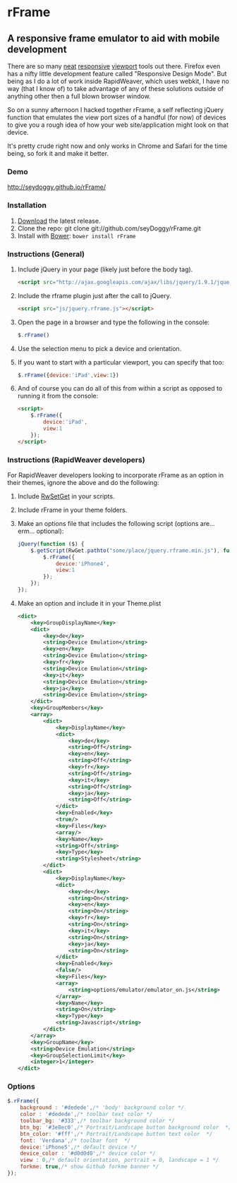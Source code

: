 # rFrame
## A responsive frame emulator to aid with mobile development

There are so many [neat][viewport resizer] [responsive][Responsinator] [viewport][Ripple] tools out there. Firefox even has a nifty little development feature called "Responsive Design Mode". But being as I do a lot of work inside RapidWeaver, which uses webkit, I have no way (that I know of) to take advantage of any of these solutions outside of anything other then a full blown browser window.

So on a sunny afternoon I hacked together rFrame, a self reflecting jQuery function that emulates the view port sizes of a handful (for now) of devices to give you a rough idea of how your web site/application might look on that device.

It's pretty crude right now and only works in Chrome and Safari for the time being, so fork it and make it better.

### Demo

<http://seydoggy.github.io/rFrame/>

### Installation

1. [Download](https://github.com/seyDoggy/rFrame/archive/master.zip) the latest release.
1. Clone the repo: git clone git://github.com/seyDoggy/rFrame.git
1. Install with [Bower](http://bower.io/): `bower install rFrame`

### Instructions (General)

1. Include jQuery in your page (likely just before the body tag).

	```html
	<script src="http://ajax.googleapis.com/ajax/libs/jquery/1.9.1/jquery.min.js"></script>
	```

1. Include the rframe plugin just after the call to jQuery.

	```html
	<script src="js/jquery.rframe.js"></script>
	```

1. Open the page in a browser and type the following in the console:

	```js
	$.rFrame()
	````

1. Use the selection menu to pick a device and orientation.

1. If you want to start with a particular viewport, you can specify that too:

	```js
	$.rFrame({device:'iPad',view:1})
	```

1. And of course you can do all of this from within a script as opposed to running it from the console:

	```html
	<script>
		$.rFrame({
			device:'iPad',
			view:1
		});
	</script>
	```

### Instructions (RapidWeaver developers)

For RapidWeaver developers looking to incorporate rFrame as an option in their themes, ignore the above and do the following:

1. Include [RwSetGet](https://github.com/seyDoggy/RwSetGet) in your scripts.

1. Include rFrame in your theme folders.

1. Make an options file that includes the following script (options are... erm... optional):

	```js
	jQuery(function ($) {
		$.getScript(RwGet.pathto("some/place/jquery.rframe.min.js"), function() {
			$.rFrame({
				device:'iPhone4',
				view:1
			});
		});
	});
	```

1. Make an option and include it in your Theme.plist

	```xml
	<dict>
		<key>GroupDisplayName</key>
		<dict>
			<key>de</key>
			<string>Device Emulation</string>
			<key>en</key>
			<string>Device Emulation</string>
			<key>fr</key>
			<string>Device Emulation</string>
			<key>it</key>
			<string>Device Emulation</string>
			<key>ja</key>
			<string>Device Emulation</string>
		</dict>
		<key>GroupMembers</key>
		<array>
			<dict>
				<key>DisplayName</key>
				<dict>
					<key>de</key>
					<string>Off</string>
					<key>en</key>
					<string>Off</string>
					<key>fr</key>
					<string>Off</string>
					<key>it</key>
					<string>Off</string>
					<key>ja</key>
					<string>Off</string>
				</dict>
				<key>Enabled</key>
				<true/>
				<key>Files</key>
				<array/>
				<key>Name</key>
				<string>Off</string>
				<key>Type</key>
				<string>Stylesheet</string>
			</dict>
			<dict>
				<key>DisplayName</key>
				<dict>
					<key>de</key>
					<string>On</string>
					<key>en</key>
					<string>On</string>
					<key>fr</key>
					<string>On</string>
					<key>it</key>
					<string>On</string>
					<key>ja</key>
					<string>On</string>
				</dict>
				<key>Enabled</key>
				<false/>
				<key>Files</key>
				<array>
					<string>options/emulator/emulator_on.js</string>
				</array>
				<key>Name</key>
				<string>On</string>
				<key>Type</key>
				<string>Javascript</string>
			</dict>
		</array>
		<key>GroupName</key>
		<string>Device Emulation</string>
		<key>GroupSelectionLimit</key>
		<integer>1</integer>
	</dict>
	```

### Options

```js
$.rFrame({
	background : '#dedede',/* 'body' background color */
	color : '#dedede',/* toolbar text color */
	toolbar_bg: '#333',/* toolbar background color */
	btn_bg: '#3e8ec0',/* Portrait/Landscape button background color  */
	btn_color: '#fff',/* Portrait/Landscape button text color  */
	font: 'Verdana',/* toolbar font  */
	device:'iPhone5',/* default device */
	device_color : '#d0d0d0',/* device color */
	view : 0,/* default orientation, portrait = 0, landscape = 1 */
	forkme: true,/* show Github forkme banner */
});
```

[viewport resizer]: http://lab.maltewassermann.com/viewport-resizer/ "viewport resizer"
[Responsinator]: http://www.responsinator.com/ "The Responsinator"
[Ripple]: https://chrome.google.com/webstore/detail/ripple-emulator-beta/geelfhphabnejjhdalkjhgipohgpdnoc?utm_source=chrome-ntp-icon "Ripple Emulator"